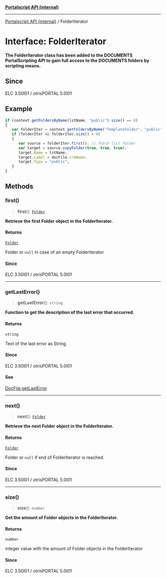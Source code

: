 [**Portalscript API (internal)**](../README.md)

***

[Portalscript API (internal)](../globals.md) / FolderIterator

# Interface: FolderIterator

**The FolderIterator class has been added to the DOCUMENTS PortalScripting API to gain full access to the DOCUMENTS folders by scripting means.**

## Since

ELC 3.50l01 / otrisPORTAL 5.0l01

## Example

```ts
if (context.getFoldersByName(lstName, "public").size() == 0)
{
   var folderIter = context.getFoldersByName("TemplateFolder", "public");
   if (folderIter && folderIter.size() > 0)
   {
      var source = folderIter.first(); // fetch list folder
      var target = source.copyFolder(true, true, true);
      target.Name = lstName;
      target.Label = docFile.crmName;
      target.Type = "public";
   }
}
```

## Methods

### first()

> **first**(): [`Folder`](Folder.md)

**Retrieve the first Folder object in the FolderIterator.**

#### Returns

[`Folder`](Folder.md)

Folder or `null` in case of an empty FolderIterator

#### Since

ELC 3.50l01 / otrisPORTAL 5.0l01

***

### getLastError()

> **getLastError**(): `string`

**Function to get the description of the last error that occurred.**

#### Returns

`string`

Text of the last error as String

#### Since

ELC 3.50l01 / otrisPORTAL 5.0l01

#### See

[DocFile.getLastError](DocFile.md#getlasterror)

***

### next()

> **next**(): [`Folder`](Folder.md)

**Retrieve the next Folder object in the FolderIterator.**

#### Returns

[`Folder`](Folder.md)

Folder or `null` if end of FolderIterator is reached.

#### Since

ELC 3.50l01 / otrisPORTAL 5.0l01

***

### size()

> **size**(): `number`

**Get the amount of Folder objects in the FolderIterator.**

#### Returns

`number`

integer value with the amount of Folder objects in the FolderIterator

#### Since

ELC 3.50l01 / otrisPORTAL 5.0l01

